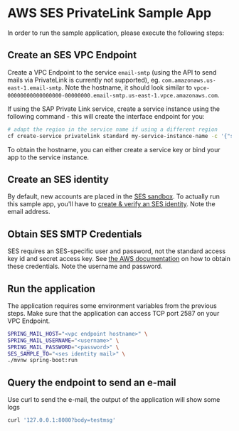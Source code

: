 # AWS SES PrivateLink Sample App

In order to run the sample application, please execute the following steps:

## Create an SES VPC Endpoint
Create a VPC Endpoint to the service `email-smtp` (using the API to send mails via PrivateLink is currently not supported),
eg. `com.amazonaws.us-east-1.email-smtp`.
Note the hostname, it should look similar to `vpce-00000000000000000-00000000.email-smtp.us-east-1.vpce.amazonaws.com`.

If using the SAP Private Link service, create a service instance using the following command - this will create the interface endpoint for you:
```bash 
# adapt the region in the service name if using a different region
cf create-service privatelink standard my-service-instance-name -c '{"serviceName": "com.amazonaws.eu-central-1.email-smtp"}'
```

To obtain the hostname, you can either create a service key or bind your app to the service instance.

## Create an SES identity
By default, new accounts are placed in the [SES sandbox](https://docs.aws.amazon.com/ses/latest/dg/request-production-access.html).
To actually run this sample app, you'll have to
[create & verify an SES identity](https://docs.aws.amazon.com/ses/latest/dg/creating-identities.html#verify-email-addresses-procedure).
Note the email address.

## Obtain SES SMTP Credentials
SES requires an SES-specific user and password, not the standard access key id and secret access key. See 
[the AWS documentation](https://docs.aws.amazon.com/ses/latest/dg/smtp-credentials.html) on how to obtain these 
credentials. Note the username and password.

## Run the application
The application requires some environment variables from the previous steps. Make sure that the application can access
TCP port 2587 on your VPC Endpoint.
````bash
SPRING_MAIL_HOST="<vpc endpoint hostname>" \
SPRING_MAIL_USERNAME="<username>" \
SPRING_MAIL_PASSWORD="<password>" \
SES_SAMPLE_TO="<ses identity mail>" \
./mvnw spring-boot:run
````

## Query the endpoint to send an e-mail
Use curl to send the e-mail, the output of the application will show some logs
```bash
curl '127.0.0.1:8080?body=testmsg'
```

